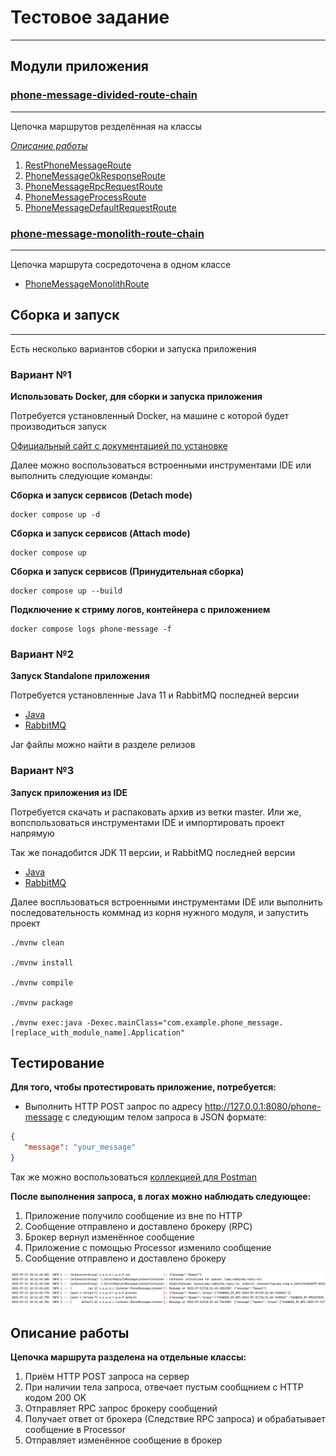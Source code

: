 # Тестовое задание
***
## Модули приложения
### [phone-message-divided-route-chain](./phone-message-divided-route-chain/)
***
Цепочка маршрутов резделённая на классы

_[Описание работы][1]_

1. [RestPhoneMessageRoute](./phone-message-divided-route-chain/src/main/java/com/example/phone_message/divided_route_chain/route/phone/message/RestPhoneMessageRoute.java) 
2. [PhoneMessageOkResponseRoute](./phone-message-divided-route-chain/src/main/java/com/example/phone_message/divided_route_chain/route/phone/message/PhoneMessageOkResponseRoute.java) 
3. [PhoneMessageRpcRequestRoute](./phone-message-divided-route-chain/src/main/java/com/example/phone_message/divided_route_chain/route/phone/message/PhoneMessageRpcRequestRoute.java) 
4. [PhoneMessageProcessRoute](./phone-message-divided-route-chain/src/main/java/com/example/phone_message/divided_route_chain/route/phone/message/PhoneMessageProcessRoute.java)
5. [PhoneMessageDefaultRequestRoute](./phone-message-divided-route-chain/src/main/java/com/example/phone_message/divided_route_chain/route/phone/message/PhoneMessageDefaultRequestRoute.java)

### [phone-message-monolith-route-chain](./phone-message-monolith-route-chain/)
***
Цепочка маршрута сосредоточена в одном классе

* [PhoneMessageMonolithRoute](./phone-message-monolith-route-chain/src/main/java/com/example/phone_message/monolith_route_chain/route/phone/message/PhoneMessageMonolithRoute.java)

## Сборка и запуск
***
Есть несколько вариантов сборки и запуска приложения

### Вариант №1
**Использовать Docker, для сборки и запуска приложения**

Потребуется установленный Docker, на машине с которой будет производиться запуск

[Официальный сайт с документацией по установке](https://docs.docker.com/engine/install/)

Далее можно воспользоваться встроенными инструментами IDE или выполнить следующие команды:

**Сборка и запуск сервисов (Detach mode)**
```
docker compose up -d
```
**Сборка и запуск сервисов (Attach mode)**
```
docker compose up
```
**Сборка и запуск сервисов (Принудительная сборка)**
```
docker compose up --build
```
**Подключение к стриму логов, контейнера с приложением**
```
docker compose logs phone-message -f
```

### Вариант №2
**Запуск Standalone приложения**

Потребуется установленные Java 11 и RabbitMQ последней версии

* [Java](https://jdk.java.net/archive/)
* [RabbitMQ](https://www.rabbitmq.com/download.html)

Jar файлы можно найти в разделе релизов

### Вариант №3
**Запуск приложения из IDE**

Потребуется скачать и распаковать архив из ветки master.
Или же, вопспользоваться инструментами IDE и импортировать проект напрямую

Так же понадобится JDK 11 версии, и RabbitMQ последней версии

* [Java](https://jdk.java.net/archive/)
* [RabbitMQ](https://www.rabbitmq.com/download.html)

Далее воспльзоваться встроенными инструментами IDE или выполнить последовательность коммнад из корня нужного модуля, и запустить проект
```
./mvnw clean

./mvnw install

./mvnw compile

./mvnw package

./mvnw exec:java -Dexec.mainClass="com.example.phone_message.[replace_with_module_name].Application"
```

## Тестирование
**Для того, чтобы протестировать приложение, потребуется:**

* Выполнить HTTP POST запрос по адресу http://127.0.0.1:8080/phone-message
с следующим телом запроса в JSON формате:
```json
{
   "message": "your_message"
}
```

Так же можно воспользоваться [коллекцией для Postman](./Phone%20Message.postman_collection.json)

**После выполнения запроса, в логах можно наблюдать следующее:**

1. Приложение получило сообщение из вне по HTTP
2. Сообщение отправлено и доставлено брокеру (RPC)
3. Брокер вернул изменённое сообщение
4. Приложение с помощью Processor изменило сообщение
5. Сообщение отправлено и доставлено брокеру

![](./logs-explanation.png)
## Описание работы

[1]:[]

**Цепочка маршрута разделена на отдельные классы:**

1. Приём HTTP POST запроса на сервер
2. При наличии тела запроса, отвечает пустым сообщнием с HTTP кодом 200 OK
3. Отправляет RPC запрос брокеру сообщений
4. Получает ответ от брокера (Следствие RPC запроса)
   и обрабатывает сообщение в Processor
5. Отправляет изменённое сообщение в брокер